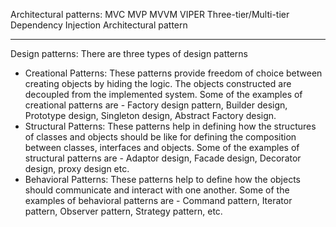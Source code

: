 Architectural patterns:
MVC
MVP
MVVM
VIPER
Three-tier/Multi-tier
Dependency Injection Architectural pattern

----

Design patterns:
There are three types of design patterns

- Creational Patterns: These patterns provide freedom of choice between creating objects by hiding the logic. The objects constructed are decoupled from the implemented system. Some of the examples of creational patterns are - Factory design pattern, Builder design, Prototype design, Singleton design, Abstract Factory design.
- Structural Patterns: These patterns help in defining how the structures of classes and objects should be like for defining the composition between classes, interfaces and objects. Some of the examples of structural patterns are - Adaptor design, Facade design, Decorator design, proxy design etc.
- Behavioral Patterns: These patterns help to define how the objects should communicate and interact with one another. Some of the examples of behavioral patterns are - Command pattern, Iterator pattern, Observer pattern, Strategy pattern, etc.
